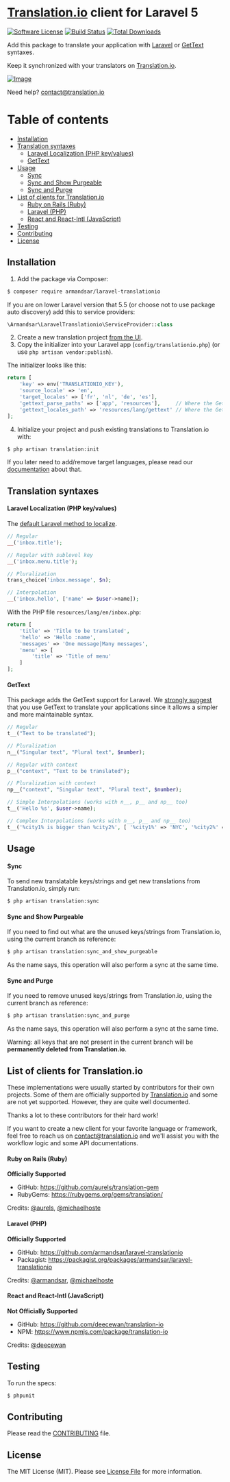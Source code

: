 # [Translation.io](https://translation.io) client for Laravel 5

[![Software License](https://img.shields.io/badge/license-MIT-brightgreen.svg?style=flat-square)](LICENSE.md)
[![Build Status](https://img.shields.io/travis/armandsar/laravel-translationio/master.svg?style=flat-square)](https://travis-ci.org/armandsar/laravel-translationio)
[![Total Downloads](https://img.shields.io/packagist/dt/armandsar/laravel-translationio.svg?style=flat-square)](https://packagist.org/packages/armandsar/laravel-translationio)

Add this package to translate your application with
[Laravel](#laravel-localization-php-keyvalues) or [GetText](#gettext) syntaxes.

Keep it synchronized with your translators on [Translation.io](https://translation.io).

[![Image](https://translation.io/interface.png)](https://translation.io)

Need help? [contact@translation.io](mailto:contact@translation.io)

Table of contents
=================

 * [Installation](#installation)
 * [Translation syntaxes](#translation-syntaxes)
   * [Laravel Localization (PHP key/values)](#laravel-localization-php-keyvalues)
   * [GetText](#gettext)
 * [Usage](#usage)
   * [Sync](#sync)
   * [Sync and Show Purgeable](#sync-and-show-purgeable)
   * [Sync and Purge](#sync-and-purge)
 * [List of clients for Translation.io](#list-of-clients-for-translationio)
   * [Ruby on Rails (Ruby)](#ruby-on-rails-ruby)
   * [Laravel (PHP)](#laravel-php)
   * [React and React-Intl (JavaScript)](#react-and-react-intl-javascript)
 * [Testing](#testing)
 * [Contributing](#contributing)
 * [License](#license)

## Installation

 1. Add the package via Composer:

```bash
$ composer require armandsar/laravel-translationio
```

If you are on lower Laravel version that 5.5
(or choose not to use package auto discovery) add this to service providers:

```php
\Armandsar\LaravelTranslationio\ServiceProvider::class
```

 2. Create a new translation project [from the UI](https://translation.io).
 3. Copy the initializer into your Laravel app (`config/translationio.php`) (or use `php artisan vendor:publish`).

The initializer looks like this:

```php
return [
    'key' => env('TRANSLATIONIO_KEY'),
    'source_locale' => 'en',
    'target_locales' => ['fr', 'nl', 'de', 'es'],
    'gettext_parse_paths' => ['app', 'resources'],     // Where the GetText strings will be scanned
    'gettext_locales_path' => 'resources/lang/gettext' // Where the GetText translations will be stored
];
```

 4. Initialize your project and push existing translations to Translation.io with:

```bash
$ php artisan translation:init
```

If you later need to add/remove target languages, please read our
[documentation](https://translation.io/blog/adding-target-languages) about that.

## Translation syntaxes

#### Laravel Localization (PHP key/values)

The [default Laravel method to localize](https://laravel.com/docs/master/localization#using-short-keys).

```php
// Regular
__('inbox.title');

// Regular with sublevel key
__('inbox.menu.title');

// Pluralization
trans_choice('inbox.message', $n);

// Interpolation
__('inbox.hello', ['name' => $user->name]);
```

With the PHP file `resources/lang/en/inbox.php`:

```php
return [
    'title' => 'Title to be translated',
    'hello' => 'Hello :name',
    'messages' => 'One message|Many messages',
    'menu' => [
        'title' => 'Title of menu'
    ]
];
```

#### GetText

This package adds the GetText support for Laravel. We [strongly suggest](https://translation.io/blog/gettext-is-better-than-rails-i18n)
that you use GetText to translate your applications since it allows a simpler and more maintainable syntax.

```php
// Regular
t__("Text to be translated");

// Pluralization
n__("Singular text", "Plural text", $number);

// Regular with context
p__("context", "Text to be translated");

// Pluralization with context
np__("context", "Singular text", "Plural text", $number);

// Simple Interpolations (works with n__, p__ and np__ too)
t__('Hello %s', $user->name);

// Complex Interpolations (works with n__, p__ and np__ too)
t__('%city1% is bigger than %city2%', [ '%city1%' => 'NYC', '%city2%' => 'BXL' ]);
```

## Usage

#### Sync

To send new translatable keys/strings and get new translations from Translation.io, simply run:

```bash
$ php artisan translation:sync
```

#### Sync and Show Purgeable

If you need to find out what are the unused keys/strings from Translation.io, using the current branch as reference:

```bash
$ php artisan translation:sync_and_show_purgeable
```

As the name says, this operation will also perform a sync at the same time.

#### Sync and Purge

If you need to remove unused keys/strings from Translation.io, using the current branch as reference:

```bash
$ php artisan translation:sync_and_purge
```

As the name says, this operation will also perform a sync at the same time.

Warning: all keys that are not present in the current branch will be **permanently deleted from Translation.io**.

## List of clients for Translation.io

These implementations were usually started by contributors for their own projects.
Some of them are officially supported by [Translation.io](https://translation.io)
and some are not yet supported. However, they are quite well documented.

Thanks a lot to these contributors for their hard work!

If you want to create a new client for your favorite language or framework, feel
free to reach us on [contact@translation.io](mailto:contact@translation.io) and
we'll assist you with the workflow logic and some API documentations.

#### Ruby on Rails (Ruby)

**Officially Supported**

 * GitHub: https://github.com/aurels/translation-gem
 * RubyGems: https://rubygems.org/gems/translation/

Credits: [@aurels](https://github.com/aurels), [@michaelhoste](https://github.com/michaelhoste)

#### Laravel (PHP)

**Officially Supported**

 * GitHub: https://github.com/armandsar/laravel-translationio
 * Packagist: https://packagist.org/packages/armandsar/laravel-translationio

Credits: [@armandsar](https://github.com/armandsar), [@michaelhoste](https://github.com/michaelhoste)

#### React and React-Intl (JavaScript)

**Not Officially Supported**

 * GitHub: https://github.com/deecewan/translation-io
 * NPM: https://www.npmjs.com/package/translation-io

Credits: [@deecewan](https://github.com/deecewan)

## Testing

To run the specs:

```bash
$ phpunit
```

## Contributing

Please read the [CONTRIBUTING](CONTRIBUTING.md) file.

## License

The MIT License (MIT). Please see [License File](LICENSE.md) for more information.
